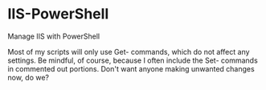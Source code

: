 # IIS-PowerShell
Manage IIS with PowerShell

Most of my scripts will only use Get- commands, which do not affect any settings.  Be mindful, of course, because I often include the Set- commands in commented out portions.  Don't want anyone making unwanted changes now, do we?
